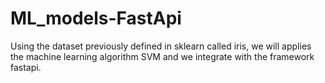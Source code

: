 # ML_models-FastApi
Using the dataset previously defined in sklearn called iris, we will applies the machine learning algorithm SVM and we integrate  with the framework fastapi.
